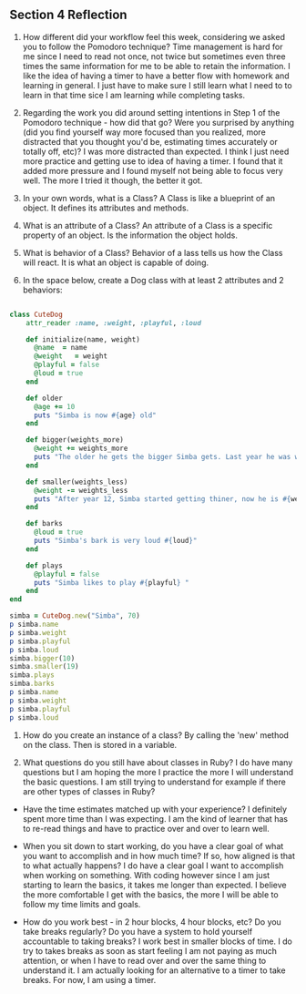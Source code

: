
## Section 4 Reflection

1. How different did your workflow feel this week, considering we asked you to follow the Pomodoro technique?
Time management is hard for me since I need to read not once, not twice but sometimes even three times the same information for me to be able to retain the information. I like the idea of having a timer to have a better flow with homework and learning in general. I just have to make sure I still learn what I need to to learn in that time sice I am learning while completing tasks.

1. Regarding the work you did around setting intentions in Step 1 of the Pomodoro technique - how did that go? Were you surprised by anything (did you find yourself way more focused than you realized, more distracted that you thought you'd be, estimating times accurately or totally off, etc)?
I was more distracted than expected. I think I just need more practice and getting use to idea of having a timer. I found that it added more pressure and I found myself not being able to focus very well. The more I tried it though, the better it got.

1. In your own words, what is a Class?
A Class is like a blueprint of an object. It defines its attributes and methods.

1. What is an attribute of a Class?
An attribute of a Class is a specific property of an object. Is the information the object holds.

1. What is behavior of a Class?
Behavior of a lass tells us how the Class will react. It is what an object is capable of doing.

1. In the space below, create a Dog class with at least 2 attributes and 2 behaviors:

```rb

class CuteDog
    attr_reader :name, :weight, :playful, :loud

    def initialize(name, weight)
      @name  = name
      @weight   = weight
      @playful = false
      @loud = true
    end

    def older
      @age += 10
      puts "Simba is now #{age} old"
    end

    def bigger(weights_more)
      @weight += weights_more
      puts "The older he gets the bigger Simba gets. Last year he was weigthing #{weight} pounds"
    end

    def smaller(weights_less)
      @weight -= weights_less
      puts "After year 12, Simba started getting thiner, now he is #{weight} punds"
    end

    def barks
      @loud = true
      puts "Simba's bark is very loud #{loud}"
    end

    def plays
      @playful = false
      puts "Simba likes to play #{playful} "
    end
end

simba = CuteDog.new("Simba", 70)
p simba.name
p simba.weight
p simba.playful
p simba.loud
simba.bigger(10)
simba.smaller(19)
simba.plays
simba.barks
p simba.name
p simba.weight
p simba.playful
p simba.loud
```

1. How do you create an instance of a class?
By calling the 'new' method on the class. Then is stored in a variable.

1. What questions do you still have about classes in Ruby?
I do have many questions but I am hoping the more I practice the more I will understand the basic questions. I am still trying to understand for example if there are other types of classes in Ruby?

- Have the time estimates matched up with your experience?
I definitely spent more time than I was expecting. I am the kind of learner that has to re-read things and have to practice over and over to learn well.

- When you sit down to start working, do you have a clear goal of what you want to accomplish and in how much time? If so, how aligned is that to what actually happens?
I do have a clear goal I want to accomplish when working on something. With coding however since I am just starting to learn the basics, it takes me longer than expected. I believe the more comfortable I get with the basics, the more I will be able to follow my time limits and goals.

- How do you work best - in 2 hour blocks, 4 hour blocks, etc? Do you take breaks regularly? Do you have a system to hold yourself accountable to taking breaks?
I work best in smaller blocks of time. I do try to takes breaks as soon as start feeling I am not paying as much attention, or when I have to read over and over the same thing to understand it. I am actually looking for an alternative to a timer to take breaks. For now, I am using a timer.
